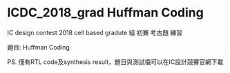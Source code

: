 # ICDC_2018_grad Huffman Coding
IC design contest 2018 cell based gradute 組 初賽 考古題 練習

題目: Huffman Coding

PS. 僅有RTL code及synthesis result，題目與測試檔可以在IC設計競賽官網下載
